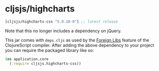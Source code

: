 # cljsjs/highcharts

[](dependency)
```clojure
[cljsjs/highcharts-css "5.0.10-0"] ;; latest release
```
[](/dependency)

Note that this no longer includes a dependency on jQuery.

This jar comes with `deps.cljs` as used by the [Foreign Libs][flibs] feature
of the ClojureScript compiler. After adding the above dependency to your project
you can require the packaged library like so:

```clojure
(ns application.core
  (:require cljsjs.highcharts-css))
```

[flibs]: https://github.com/clojure/clojurescript/wiki/Packaging-Foreign-Dependencies
